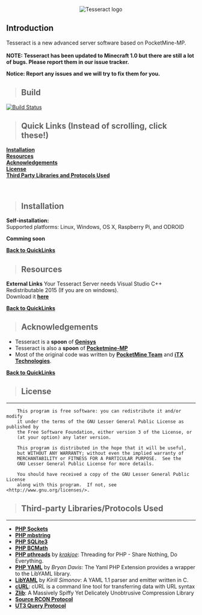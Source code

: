 <p id="app-name" align="center">
    <img src="https://i.imgur.com/1ga0ATy.jpg" alt="Tesseract logo">
</p>

Introduction
-------------
Tesseract is a new advanced server software based on PocketMine-MP.<br>
<br>
**NOTE: Tesseract has been updated to Minecraft 1.0 but there are still a lot of bugs. Please report them in our issue tracker.**

**Notice: Report any issues and we will try to fix them for you.**

> ## Build
[![Build Status](https://img.shields.io/badge/build-passing-brightgreen.svg)](https://github.com/IceCruelStuff/Tesseract#build)

> ## Quick Links (Instead of scrolling, click these!)

__[Installation](https://github.com/TesseractTeam/Tesseract/blob/master/README.md#installation)__ <br>
__[Resources](https://github.com/TesseractTeam/Tesseract/blob/master/README.md#resources)__ <br>
__[Acknowledgements](https://github.com/TesseractTeam/Tesseract/blob/master/README.md#acknowledgements)__ <br>
__[License](https://github.com/IceCruelStuff/Tesseract/blob/master/README.md#license)__ <br>
__[Third Party Libraries and Protocols Used](https://github.com/IceCruelStuff/Tesseract/blob/master/README.md#third-party-librariesprotocols-used)__ <br>

<br>

> ## Installation

**Self-installation:**<br>
Supported platforms: Linux, Windows, OS X, Raspberry Pi, and ODROID <br>

**Comming soon**
<!-- [Installation](https://github.com/TesseractTeam/Tesseract/wiki/Installation)<br> -->

__[Back to QuickLinks](https://github.com/TesseractTeam/Tesseract/blob/master/README.md#quick-links-instead-of-scrolling-click-these)__
<br>

> ## Resources

**External Links**
Your Tesseract Server needs Visual Studio C++ Redistributable 2015 (If you are on windows).<br>
Download it **__[here](https://www.microsoft.com/en-us/download/details.aspx?id=48145)__** <br>

__[Back to QuickLinks](https://github.com/TesseractTeam/Tesseract/blob/master/README.md#quick-links-instead-of-scrolling-click-these)__
<br>

> ## Acknowledgements

- Tesseract is a **spoon** of **[Genisys](https://github.com/iTXTech/Genisys)** 
- Tesseract is also a **spoon** of **[Pocketmine-MP](http://github.com/pmmp/PocketMine-MP/)** 
- Most of the original code was written by **[PocketMine Team](https://github.com/orgs/pmmp/people)** and **[iTX Technologies](https://github.com/orgs/iTXTech/people)**. <br>

__[Back to QuickLinks](https://github.com/TesseractTeam/Tesseract/blob/master/README.md#quick-links-instead-of-scrolling-click-these)__
<br>

> ## License
-------------
```
	This program is free software: you can redistribute it and/or modify
	it under the terms of the GNU Lesser General Public License as published by
	the Free Software Foundation, either version 3 of the License, or
	(at your option) any later version.

	This program is distributed in the hope that it will be useful,
	but WITHOUT ANY WARRANTY; without even the implied warranty of
	MERCHANTABILITY or FITNESS FOR A PARTICULAR PURPOSE.  See the
	GNU Lesser General Public License for more details.

	You should have received a copy of the GNU Lesser General Public License
	along with this program.  If not, see <http://www.gnu.org/licenses/>.
```

> ## Third-party Libraries/Protocols Used
-------------
* __[PHP Sockets](http://php.net/manual/en/book.sockets.php)__
* __[PHP mbstring](http://php.net/manual/en/book.mbstring.php)__
* __[PHP SQLite3](http://php.net/manual/en/book.sqlite3.php)__
* __[PHP BCMath](http://php.net/manual/en/book.bc.php)__
* __[PHP pthreads](http://pthreads.org/)__ by _[krakjoe](https://github.com/krakjoe)_: Threading for PHP - Share Nothing, Do Everything.
* __[PHP YAML](https://code.google.com/p/php-yaml/)__ by _Bryan Davis_: The Yaml PHP Extension provides a wrapper to the LibYAML library.
* __[LibYAML](http://pyyaml.org/wiki/LibYAML)__ by _Kirill Simonov_: A YAML 1.1 parser and emitter written in C.
* __[cURL](http://curl.haxx.se/)__: cURL is a command line tool for transferring data with URL syntax
* __[Zlib](http://www.zlib.net/)__: A Massively Spiffy Yet Delicately Unobtrusive Compression Library
* __[Source RCON Protocol](https://developer.valvesoftware.com/wiki/Source_RCON_Protocol)__
* __[UT3 Query Protocol](http://wiki.unrealadmin.org/UT3_query_protocol)__
